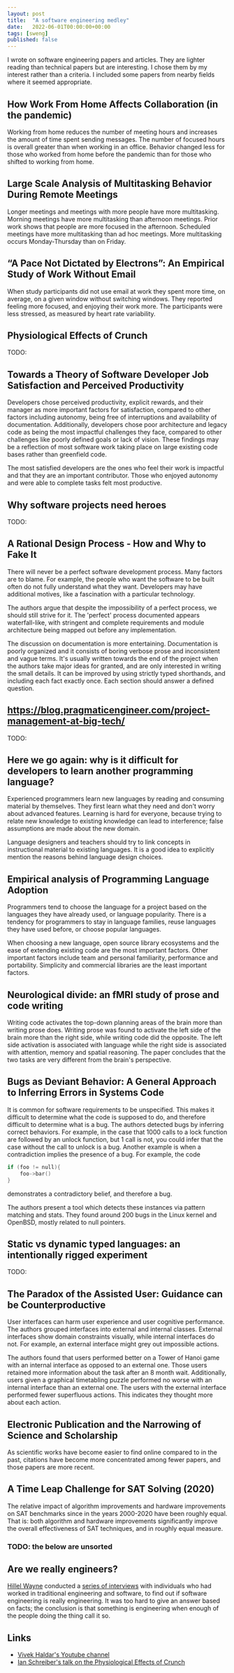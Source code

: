 ```yaml
---
layout: post
title:  "A software engineering medley"
date:   2022-06-01T00:00:00+00:00
tags: [sweng]
published: false
---
```


I wrote on software engineering papers and articles. They are lighter reading than technical papers but are interesting. I chose them by my interest rather than a criteria. I included some papers from nearby fields where it seemed appropriate.

## How Work From Home Affects Collaboration (in the pandemic)

Working from home reduces the number of meeting hours and increases the amount of time spent sending messages. The number of focused hours is overall greater than when working in an office. Behavior changed less for those who worked from home before the pandemic than for those who shifted to working from home.

## Large Scale Analysis of Multitasking Behavior During Remote Meetings

Longer meetings and meetings with more people have more multitasking. Morning meetings have more multitasking than afternoon meetings. Prior work shows that people are more focused in the afternoon. Scheduled meetings have more multitasking than ad hoc meetings. More multitasking occurs Monday-Thursday than on Friday.

## “A Pace Not Dictated by Electrons”: An Empirical Study of Work Without Email

When study participants did not use email at work they spent more time, on average, on a given window without switching windows. They reported feeling more focused, and enjoying their work more. The participants were less stressed, as measured by heart rate variability.

## Physiological Effects of Crunch

TODO:

## Towards a Theory of Software Developer Job Satisfaction and Perceived Productivity

Developers chose perceived productivity, explicit rewards, and their manager as more important factors for satisfaction, compared to other factors including autonomy, being free of interruptions and availability of documentation. Additionally, developers chose poor architecture and legacy code as being the most impactful challenges they face, compared to other challenges like poorly defined goals or lack of vision. These findings may be a reflection of most software work taking place on large existing code bases rather than greenfield code.

The most satisfied developers are the ones who feel their work is impactful and that they are an important contributor. Those who enjoyed autonomy and were able to complete tasks felt most productive.

## Why software projects need heroes

TODO:

## A Rational Design Process - How and Why to Fake It

There will never be a perfect software development process. Many factors are to blame. For example, the people who want the software to be built often do not fully understand what they want. Developers may have additional motives, like a fascination with a particular technology.

The authors argue that despite the impossibility of a perfect process, we should still strive for it. The 'perfect' process documented appears waterfall-like, with stringent and complete requirements and module architecture being mapped out before any implementation.

The discussion on documentation is more entertaining. Documentation is poorly organized and it consists of boring verbose prose and inconsistent and vague terms. It's usually written towards the end of the project when the authors take major ideas for granted, and are only interested in writing the small details. It can be improved by using strictly typed shorthands, and including each fact exactly once. Each section should answer a defined question.

## <https://blog.pragmaticengineer.com/project-management-at-big-tech/>

TODO:

## Here we go again: why is it difficult for developers to learn another programming language?

Experienced programmers learn new languages by reading and consuming material by themselves. They first learn what they need and don't worry about advanced features. Learning is hard for everyone, because trying to relate new knowledge to existing knowledge can lead to interference; false assumptions are made about the new domain.

Language designers and teachers should try to link concepts in instructional material to existing languages. It is a good idea to explicitly mention the reasons behind language design choices.

## Empirical analysis of Programming Language Adoption

Programmers tend to choose the language for a project based on the languages they have already used, or language popularity. There is a tendency for programmers to stay in language families, reuse languages they have used before, or choose popular languages.

When choosing a new language, open source library ecosystems and the ease of extending existing code are the most important factors. Other important factors include team and personal familiarity, performance and portability. Simplicity and commercial libraries are the least important factors.

## Neurological divide: an fMRI study of prose and code writing

Writing code activates the top-down planning areas of the brain more than writing prose does. Writing prose was found to activate the left side of the brain more than the right side, while writing code did the opposite. The left side activation is associated with language while the right side is associated with attention, memory and spatial reasoning. The paper concludes that the two tasks are very different from the brain's perspective.

## Bugs as Deviant Behavior: A General Approach to Inferring Errors in Systems Code

It is common for software requirements to be unspecified. This makes it difficult to determine what the code is supposed to do, and therefore difficult to determine what is a bug. The authors detected bugs by inferring correct behaviors. For example, in the case that 1000 calls to a lock function are followed by an unlock function, but 1 call is not, you could infer that the case without the call to unlock is a bug. Another example is when a contradiction implies the presence of a bug. For example, the code

```cpp
if (foo != null){
    foo->bar()
}
```

demonstrates a contradictory belief, and therefore a bug.

The authors present a tool which detects these instances via pattern matching and stats. They found around 200 bugs in the Linux kernel and OpenBSD, mostly related to null pointers.

## Static vs dynamic typed languages: an intentionally rigged experiment

TODO:

## The Paradox of the Assisted User: Guidance can be Counterproductive

User interfaces can harm user experience and user cognitive performance. The authors grouped interfaces into external and internal classes. External interfaces show domain constraints visually, while internal interfaces do not. For example, an external interface might grey out impossible actions.

The authors found that users performed better on a Tower of Hanoi game with an internal interface as opposed to an external one. Those users retained more information about the task after an 8 month wait. Additionally, users given a graphical timetabling puzzle performed no worse with an internal interface than an external one. The users with the external interface performed fewer superfluous actions. This indicates they thought more about each action.

## Electronic Publication and the Narrowing of Science and Scholarship

As scientific works have become easier to find online compared to in the past, citations have become more concentrated among fewer papers, and those papers are more recent.

## A Time Leap Challenge for SAT Solving (2020)

The relative impact of algorithm improvements and hardware improvements on SAT benchmarks since in the years 2000-2020 have been roughly equal. That is: both algorithm and hardware improvements significantly improve the overall effectiveness of SAT techniques, and in roughly equal measure.

### TODO: the below are unsorted

## Are we really engineers?

[Hillel Wayne](<https://www.hillelwayne.com/post/are-we-really-engineers/>) conducted a [series of interviews](<https://www.hillelwayne.com/post/are-we-really-engineers/>) with individuals who had worked in traditional engineering and software, to find out if software engineering is really engineering. It was too hard to give an answer based on facts; the conclusion is that something is engineering when enough of the people doing the thing call it so.

## Links

- [Vivek Haldar's Youtube channel](https://www.youtube.com/c/VivekHaldar/videos)
- [Ian Schreiber's talk on the Physiological Effects of Crunch](https://www.youtube.com/watch?v=Sb2U_9IGgc0)
